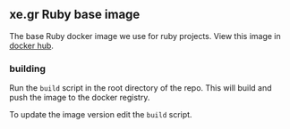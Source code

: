 ## xe.gr Ruby base image

The base Ruby docker image we use for ruby projects.
View this image in [docker hub](https://hub.docker.com/r/xegr/ruby-base).

### building

Run the `build` script in the root directory of the repo. This will build
and push the image to the docker registry.

To update the image version edit the `build` script.

